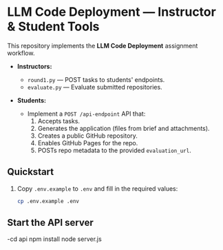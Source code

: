 # LLM Code Deployment — Instructor & Student Tools

This repository implements the **LLM Code Deployment** assignment workflow.

- **Instructors:**  
  - `round1.py` — POST tasks to students' endpoints.  
  - `evaluate.py` — Evaluate submitted repositories.

- **Students:**  
  - Implement a `POST /api-endpoint` API that:
    1. Accepts tasks.
    2. Generates the application (files from brief and attachments).
    3. Creates a public GitHub repository.
    4. Enables GitHub Pages for the repo.
    5. POSTs repo metadata to the provided `evaluation_url`.

## Quickstart

1. Copy `.env.example` to `.env` and fill in the required values:

   ```bash
   cp .env.example .env

## Start the API server

  -cd api
   npm install
   node server.js



